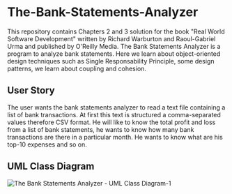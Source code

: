 # The-Bank-Statements-Analyzer

This repository contains Chapters 2 and 3 solution for the book "Real World Software Development" written by Richard Warburton and Raoul-Gabriel Urma and published by O'Reilly Media.
The Bank Statements Analyzer is a program to analyze bank statements. Here we learn about object-oriented design techniques such as Single Responsability Principle, some design patterns, we learn about coupling and cohesion.

## User Story
The user wants the bank statements analyzer to read a text file containing a list of bank transactions. At first this text is structured a comma-separated values therefore CSV format. He will like to know the total profit and loss from a list of bank statements, he wants to know how many bank transactions are there in a particular month. He wants to know what are his top-10 expenses and so on.

## UML Class Diagram
![The Bank Statements Analyzer - UML Class Diagram-1](https://user-images.githubusercontent.com/47066093/137827855-b06d8dcc-4fa6-44c1-925e-78d0b4f26490.png)
